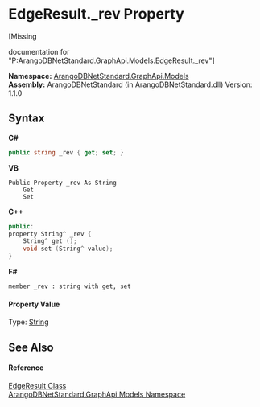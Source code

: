 # EdgeResult._rev Property 
 

\[Missing <summary> documentation for "P:ArangoDBNetStandard.GraphApi.Models.EdgeResult._rev"\]

**Namespace:**&nbsp;<a href="6fb2338d-d8f7-f9c1-2056-1702fe9bf954">ArangoDBNetStandard.GraphApi.Models</a><br />**Assembly:**&nbsp;ArangoDBNetStandard (in ArangoDBNetStandard.dll) Version: 1.1.0

## Syntax

**C#**<br />
``` C#
public string _rev { get; set; }
```

**VB**<br />
``` VB
Public Property _rev As String
	Get
	Set
```

**C++**<br />
``` C++
public:
property String^ _rev {
	String^ get ();
	void set (String^ value);
}
```

**F#**<br />
``` F#
member _rev : string with get, set

```


#### Property Value
Type: <a href="https://docs.microsoft.com/dotnet/api/system.string" target="_blank" rel="noopener noreferrer">String</a>

## See Also


#### Reference
<a href="96134a70-71e7-e9b3-d4f9-b6909a8331e5">EdgeResult Class</a><br /><a href="6fb2338d-d8f7-f9c1-2056-1702fe9bf954">ArangoDBNetStandard.GraphApi.Models Namespace</a><br />